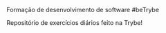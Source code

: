Formação de desenvolvimento de software #beTrybe

Repositório de exercícios diários feito na Trybe!

